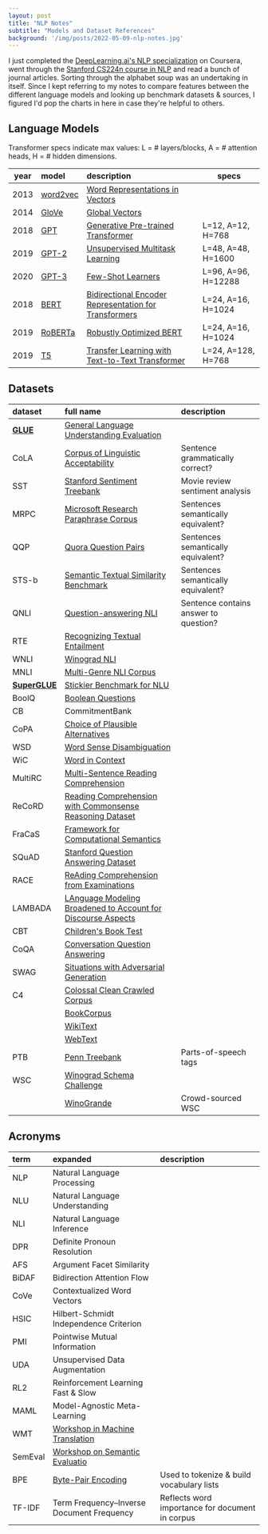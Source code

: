 ```yaml
---
layout: post
title: "NLP Notes"
subtitle: "Models and Dataset References"
background: '/img/posts/2022-05-09-nlp-notes.jpg'
---
```


I just completed the [DeepLearning.ai's NLP specialization](https://www.coursera.org/specializations/natural-language-processing) on Coursera, went through the [Stanford CS224n course in NLP](http://web.stanford.edu/class/cs224n/) and read a bunch of journal articles. Sorting through the alphabet soup was an undertaking in itself. Since I kept referring to my notes to compare features between the different language models and looking up benchmark datasets & sources, I figured I'd pop the charts in here in case they're helpful to others.

## Language Models

Transformer specs indicate max values:
L = # layers/blocks, A = # attention heads, H = # hidden dimensions.

| year  | model | description | specs |
| :---: | :---- | :---------- | ----- |
| 2013 | [word2vec](https://www.tensorflow.org/tutorials/text/word2vec) | [Word Representations in Vectors](https://arxiv.org/abs/1301.3781) |
| 2014 | [GloVe](https://nlp.stanford.edu/projects/glove/) | [Global Vectors](https://www.semanticscholar.org/paper/GloVe%3A-Global-Vectors-for-Word-Representation-Pennington-Socher/f37e1b62a767a307c046404ca96bc140b3e68cb5)
| 2018 | [GPT](https://huggingface.co/openai-gpt) | [Generative Pre-trained Transformer](https://cdn.openai.com/research-covers/language-unsupervised/language_understanding_paper.pdf) | L=12, A=12, H=768
| 2019 | [GPT-2](https://huggingface.co/gpt2) | [Unsupervised Multitask Learning](https://cdn.openai.com/better-language-models/language_models_are_unsupervised_multitask_learners.pdf) |  L=48, A=48, H=1600
| 2020 | [GPT-3](https://beta.openai.com/docs/models/gpt-3) | [Few-Shot Learners](https://arxiv.org/abs/2005.14165) | L=96, A=96, H=12288
| 2018 | [BERT](https://huggingface.co/bert-large-cased) | [Bidirectional Encoder Representation for Transformers](https://arxiv.org/abs/1810.04805) | L=24, A=16, H=1024
| 2019 | [RoBERTa](https://huggingface.co/roberta-large) | [Robustly Optimized BERT](https://arxiv.org/abs/1907.11692) | L=24, A=16, H=1024
| 2019 | [T5](https://huggingface.co/t5-11b) | [Transfer Learning with Text-to-Text Transformer](https://arxiv.org/abs/1910.10683) | L=24, A=128, H=768

## Datasets

| dataset | full name | description |
| :------ | :-------- | :---------- |
| [**GLUE**](https://gluebenchmark.com/) | [General Language Understanding Evaluation](https://huggingface.co/datasets/glue)
| CoLA | [Corpus of Linguistic Acceptability](https://huggingface.co/datasets/glue/viewer/cola/train) | Sentence grammatically correct?
| SST | [Stanford Sentiment Treebank](https://huggingface.co/datasets/glue/viewer/sst2/train) | Movie review sentiment analysis
| MRPC | [Microsoft Research Paraphrase Corpus](https://huggingface.co/datasets/glue/viewer/mrpc/train) | Sentences semantically equivalent?
| QQP | [Quora Question Pairs](https://huggingface.co/datasets/glue/viewer/qqp/train) | Sentences semantically equivalent?
| STS-b | [Semantic Textual Similarity Benchmark](https://arxiv.org/abs/1708.00055v1) | Sentences semantically equivalent?
| QNLI | [Question-answering NLI](https://huggingface.co/datasets/glue/viewer/qnli/train) | Sentence contains answer to question?
| RTE | [Recognizing Textual Entailment](https://huggingface.co/datasets/glue/viewer/rte/train) |
| WNLI | [Winograd NLI](https://huggingface.co/datasets/glue/viewer/wnli/train) |
| MNLI | [Multi-Genre NLI Corpus](https://huggingface.co/datasets/SetFit/mnli) |
| [**SuperGLUE**](https://super.gluebenchmark.com/) |  [Stickier Benchmark for NLU](https://huggingface.co/datasets/super_glue)
| BoolQ | [Boolean Questions](https://huggingface.co/datasets/boolq)
| CB | CommitmentBank
| CoPA | [Choice of Plausible Alternatives](https://huggingface.co/datasets/pietrolesci/copa_nli)
| WSD | [Word Sense Disambiguation](https://paperswithcode.com/task/word-sense-disambiguation)
| WiC | [Word in Context](https://paperswithcode.com/dataset/wic)
| MultiRC | [Multi-Sentence Reading Comprehension](https://paperswithcode.com/dataset/multirc)
| ReCoRD | [Reading Comprehension with Commonsense Reasoning Dataset](https://paperswithcode.com/dataset/record)
| FraCaS | [Framework for Computational Semantics](https://huggingface.co/datasets/pietrolesci/fracas)
| SQuAD | [Stanford Question Answering Dataset](https://huggingface.co/datasets/squad) |
| RACE | [ReAding Comprehension from Examinations](https://huggingface.co/datasets/race) |
| LAMBADA | [LAnguage Modeling Broadened to Account for Discourse Aspects](https://huggingface.co/datasets/lambada) |
| CBT | [Children's Book Test](https://huggingface.co/datasets/cbt)
| CoQA | [Conversation Question Answering](https://huggingface.co/datasets/coqa)
| SWAG | [Situations with Adversarial Generation](https://huggingface.co/datasets/swag)
| C4 | [Colossal Clean Crawled Corpus](https://huggingface.co/datasets/c4)
| | [BookCorpus](https://huggingface.co/datasets/bookcorpus) |
| | [WikiText](https://huggingface.co/datasets/wikitext) |
| | [WebText](https://huggingface.co/datasets/openwebtext)
| PTB | [Penn Treebank](https://paperswithcode.com/dataset/penn-treebank) | Parts-of-speech tags
| WSC | [Winograd Schema Challenge](https://huggingface.co/datasets/winograd_wsc)
| | [WinoGrande](https://huggingface.co/datasets/winogrande) | Crowd-sourced WSC

## Acronyms

| term | expanded | description |
| :--- | :------- | :---------- |
| NLP | Natural Language Processing
| NLU | Natural Language Understanding
| NLI | Natural Language Inference
| DPR | Definite Pronoun Resolution
| AFS | Argument Facet Similarity
| BiDAF | Bidirection Attention Flow
| CoVe | Contextualized Word Vectors
| HSIC | Hilbert-Schmidt Independence Criterion
| PMI | Pointwise Mutual Information
| UDA | Unsupervised Data Augmentation
| RL2 | Reinforcement Learning Fast & Slow
| MAML | Model-Agnostic Meta-Learning
| WMT | [Workshop in Machine Translation](https://aclanthology.org/venues/wmt/)
| SemEval | [Workshop on Semantic Evaluatio](https://semeval.github.io/) |
| BPE | [Byte-Pair Encoding](https://paperswithcode.com/method/bpe) | Used to tokenize & build vocabulary lists
| TF-IDF | Term Frequency–Inverse Document Frequency | Reflects word importance for document in corpus
